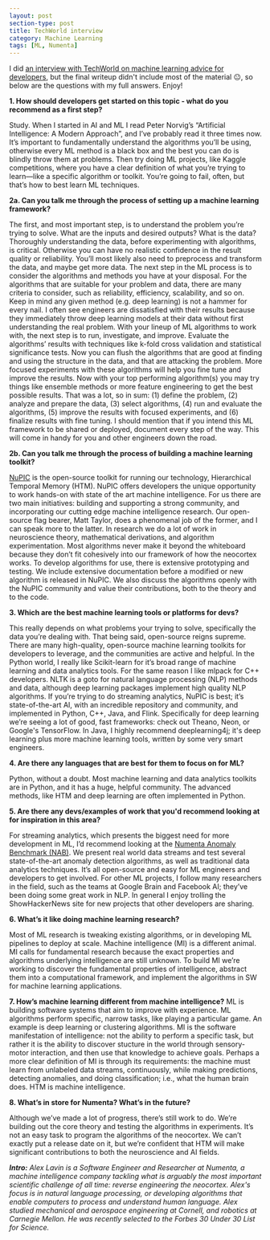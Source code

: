 ```yaml
---
layout: post
section-type: post
title: TechWorld interview
category: Machine Learning
tags: [ML, Numenta]
---
```


I did [an interview with TechWorld on machine learning advice for developers](http://www.techworld.com/tutorial/apps/everything-uk-developers-need-know-about-machine-learning-3641971/), but the final writeup didn't include most of the material :neutral_face:, so below are the questions with my full answers. Enjoy!

**1. How should developers get started on this topic - what do you recommend as a first step?**

Study. When I started in AI and ML I read Peter Norvig’s “Artificial Intelligence: A Modern Approach”, and I’ve probably read it three times now. It’s important to fundamentally understand the algorithms you’ll be using, otherwise every ML method is a black box and the best you can do is blindly throw them at problems. Then try doing ML projects, like Kaggle competitions, where you have a clear definition of what you’re trying to learn—like a specific algorithm or toolkit. You’re going to fail, often, but that’s how to best learn ML techniques.

**2a. Can you talk me through the process of setting up a machine learning framework?**

The first, and most important step, is to understand the problem you’re trying to solve. What are the inputs and desired outputs? What is the data? Thoroughly understanding the data, before experimenting with algorithms, is critical. Otherwise you can have no realistic confidence in the result quality or reliability. You’ll most likely also need to preprocess and transform the data, and maybe get more data. The next step in the ML process is to consider the algorithms and methods you have at your disposal. For the algorithms that are suitable for your problem and data, there are many criteria to consider, such as reliability, efficiency, scalability, and so on. Keep in mind any given method (e.g. deep learning) is not a hammer for every nail. I often see engineers are dissatisfied with their results because they immediately throw deep learning models at their data without first understanding the real problem. With your lineup of ML algorithms to work with, the next step is to run, investigate, and improve. Evaluate the algorithms’ results with techniques like k-fold cross validation and statistical significance tests. Now you can flush the algorithms that are good at finding and using the structure in the data, and that are attacking the problem. More focused experiments with these algorithms will help you fine tune and improve the results. Now with your top performing algorithm(s) you may try things like ensemble methods or more feature engineering to get the best possible results. That was a lot, so in sum: (1) define the problem, (2) analyze and prepare the data, (3) select algorithms, (4) run and evaluate the algorithms, (5) improve the results with focused experiments, and (6) finalize results with fine tuning. I should mention that if you intend this ML framework to be shared or deployed, document every step of the way. This will come in handy for you and other engineers down the road.

**2b. Can you talk me through the process of building a machine learning toolkit?**

[NuPIC](www.numenta.org) is the open-source toolkit for running our technology, Hierarchical Temporal Memory (HTM). NuPIC offers developers the unique opportunity to work hands-on with state of the art machine intelligence. For us there are two main initiatives: building and supporting a strong community, and incorporating our cutting edge machine intelligence research. Our open-source flag bearer, Matt Taylor, does a phenomenal job of the former, and I can speak more to the latter. In research we do a lot of work in neuroscience theory, mathematical derivations, and algorithm experimentation. Most algorithms never make it beyond the whiteboard because they don’t fit cohesively into our framework of how the neocortex works. To develop algorithms for use, there is extensive prototyping and testing. We include extensive documentation before a modified or new algorithm is released in NuPIC. We also discuss the algorithms openly with the NuPIC community and value their contributions, both to the theory and to the code.

**3. Which are the best machine learning tools or platforms for devs?**

This really depends on what problems your trying to solve, specifically the data you’re dealing with. That being said, open-source reigns supreme. There are many high-quality, open-source machine learning toolkits for developers to leverage, and the communities are active and helpful. In the Python world, I really like Scikit-learn for it’s broad range of machine learning and data analytics tools. For the same reason I like mlpack for C++ developers. NLTK is a goto for natural language processing (NLP) methods and data, although deep learning packages implement high quality NLP algorithms. If you’re trying to do streaming analytics, NuPIC is best; it’s state-of-the-art AI, with an incredible repository and community, and implemented in Python, C++, Java, and Flink. Specifically for deep learning we’re seeing a lot of good, fast frameworks: check out Theano, Neon, or Google's TensorFlow. In Java, I highly recommend deeplearning4j; it's deep learning plus more machine learning tools, written by some very smart engineers.

**4. Are there any languages that are best for them to focus on for ML?**

Python, without a doubt. Most machine learning and data analytics toolkits are in Python, and it has a huge, helpful community. The advanced methods, like HTM and deep learning are often implemented in Python.

**5. Are there any devs/examples of work that you'd recommend looking at for inspiration in this area?**

For streaming analytics, which presents the biggest need for more development in ML, I’d recommend looking at the [Numenta Anomaly Benchmark (NAB)](github.com/numenta/NAB). We present real world data streams and test several state-of-the-art anomaly detection algorithms, as well as traditional data analytics techniques. It’s all open-source and easy for ML engineers and developers to get involved. For other ML projects, I follow many researchers in the field, such as the teams at Google Brain and Facebook AI; they’ve been doing some great work in NLP. In general I enjoy trolling the ShowHackerNews site for new projects that other developers are sharing.

**6. What’s it like doing machine learning research?**

Most of ML research is tweaking existing algorithms, or in developing ML pipelines to deploy at scale. Machine intelligence (MI) is a different animal. MI calls for fundamental research because the exact properties and algorithms underlying intelligence are still unknown. To build MI we’re working to discover the fundamental properties of intelligence, abstract them into a computational framework, and implement the algorithms in SW for machine learning applications.

**7. How’s machine learning different from machine intelligence?**
ML is building software systems that aim to improve with experience. ML algorithms perform specific, narrow tasks, like playing a particular game. An example is deep learning or clustering algorithms. MI is the software manifestation of intelligence: not the ability to perform a specific task, but rather it is the ability to discover stucture in the world through sensory-motor interaction, and then use that knowledge to achieve goals. Perhaps a more clear definition of MI is through its requirements: the machine must learn from unlabeled data streams, continuously, while making predictions, detecting anomalies, and doing classification; i.e., what the human brain does. HTM is machine intelligence.

**8. What’s in store for Numenta? What’s in the future?**

Although we’ve made a lot of progress, there’s still work to do. We’re building out the core theory and testing the algorithms in experiments. It’s not an easy task to program the algorithms of the neocortex. We can’t exactly put a release date on it, but we’re confident that HTM will make significant contributions to both the neuroscience and AI fields.

***Intro:** Alex Lavin is a Software Engineer and Researcher at Numenta, a machine intelligence company tackling what is arguably the most important scientific challenge of all time: reverse engineering the neocortex. Alex's focus is in natural language processing, or developing algorithms that enable computers to process and understand human language. Alex studied mechanical and aerospace engineering at Cornell, and robotics at Carnegie Mellon. He was recently selected to the Forbes 30 Under 30 List for Science.*
